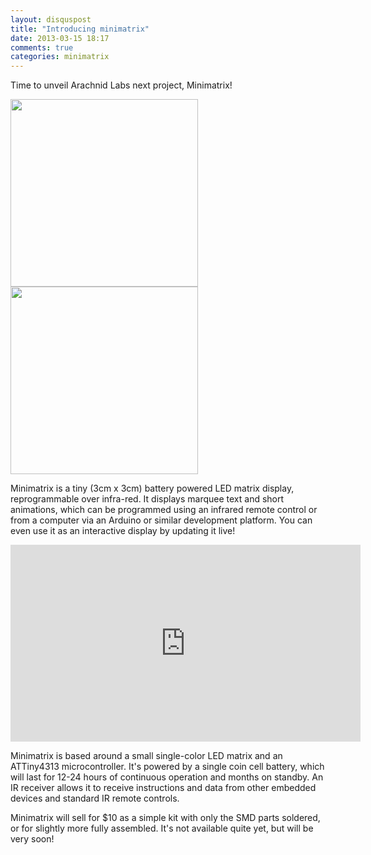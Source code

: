 ```yaml
---
layout: disquspost
title: "Introducing minimatrix"
date: 2013-03-15 18:17
comments: true
categories: minimatrix
---
```


Time to unveil Arachnid Labs next project, Minimatrix!

<img src="https://lh5.googleusercontent.com/-1WszGdAksoI/UTEsFVqaW9I/AAAAAAAAC3w/CdYmlgQo7LA/w675-h683-p-o-k/IMG_20130301_200529.jpg" width="300"/>
<img src="https://lh3.googleusercontent.com/-NlM9cbr1AOI/UTEsFUQ0XoI/AAAAAAAAC74/U723gfx8k-0/s680/IMG_20130301_200538.jpg" width="300"/>

Minimatrix is a tiny (3cm x 3cm) battery powered LED matrix display,
reprogrammable over infra-red. It displays marquee text and short
animations, which can be programmed using an infrared remote control
or from a computer via an Arduino or similar development platform. You
can even use it as an interactive display by updating it live!

<iframe width="560" height="315" src="http://www.youtube.com/embed/QNA6DSa0spc" frameborder="0" allowfullscreen></iframe>

Minimatrix is based around a small single-color LED matrix and an ATTiny4313
microcontroller. It's powered by a single coin cell battery, which will
last for 12-24 hours of continuous operation and months on standby. An IR
receiver allows it to receive instructions and data from other embedded
devices and standard IR remote controls.

Minimatrix will sell for $10 as a simple kit with only the SMD parts soldered,
or for slightly more fully assembled. It's not available quite yet, but
will be very soon!
